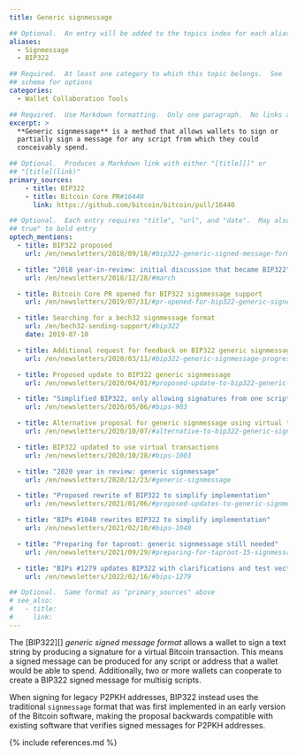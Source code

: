 ```yaml
---
title: Generic signmessage

## Optional.  An entry will be added to the topics index for each alias
aliases:
  - Signmessage
  - BIP322

## Required.  At least one category to which this topic belongs.  See
## schema for options
categories:
  - Wallet Collaboration Tools

## Required.  Use Markdown formatting.  Only one paragraph.  No links allowed.
excerpt: >
  **Generic signmessage** is a method that allows wallets to sign or
  partially sign a message for any script from which they could
  conceivably spend.

## Optional.  Produces a Markdown link with either "[title][]" or
## "[title](link)"
primary_sources:
    - title: BIP322
    - title: Bitcoin Core PR#16440
      link: https://github.com/bitcoin/bitcoin/pull/16440

## Optional.  Each entry requires "title", "url", and "date".  May also use "feature:
## true" to bold entry
optech_mentions:
  - title: BIP322 proposed
    url: /en/newsletters/2018/09/18/#bip322-generic-signed-message-format

  - title: "2018 year-in-review: initial discussion that became BIP322"
    url: /en/newsletters/2018/12/28/#march

  - title: Bitcoin Core PR opened for BIP322 signmessage support
    url: /en/newsletters/2019/07/31/#pr-opened-for-bip322-generic-signed-message-format

  - title: Searching for a bech32 signmessage format
    url: /en/bech32-sending-support/#bip322
    date: 2019-07-10

  - title: Additional request for feedback on BIP322 generic signmessage
    url: /en/newsletters/2020/03/11/#bip322-generic-signmessage-progress-or-perish

  - title: Proposed update to BIP322 generic signmessage
    url: /en/newsletters/2020/04/01/#proposed-update-to-bip322-generic-signmessage

  - title: "Simplified BIP322, only allowing signatures from one script per proof"
    url: /en/newsletters/2020/05/06/#bips-903

  - title: Alternative proposal for generic signmessage using virtual transactions
    url: /en/newsletters/2020/10/07/#alternative-to-bip322-generic-signmessage

  - title: BIP322 updated to use virtual transactions
    url: /en/newsletters/2020/10/28/#bips-1003

  - title: "2020 year in review: generic signmessage"
    url: /en/newsletters/2020/12/23/#generic-signmessage

  - title: "Proposed rewrite of BIP322 to simplify implementation"
    url: /en/newsletters/2021/01/06/#proposed-updates-to-generic-signmessage

  - title: "BIPs #1048 rewrites BIP322 to simplify implementation"
    url: /en/newsletters/2021/02/10/#bips-1048

  - title: "Preparing for taproot: generic signmessage still needed"
    url: /en/newsletters/2021/09/29/#preparing-for-taproot-15-signmessage-protocol-still-needed

  - title: "BIPs #1279 updates BIP322 with clarifications and test vectors"
    url: /en/newsletters/2022/02/16/#bips-1279

## Optional.  Same format as "primary_sources" above
# see_also:
#   - title:
#     link:
---
```

The [BIP322][] *generic signed message format* allows a wallet to sign
a text string by producing a
signature for a virtual Bitcoin transaction.  This means a signed message can
be produced for any script or address that a wallet would be able to
spend.  Additionally, two or more wallets can cooperate to create a
BIP322 signed message for multisig scripts.

When signing for legacy P2PKH addresses, BIP322 instead uses the
traditional `signmessage` format that was first implemented in an
early version of the Bitcoin software, making the proposal backwards
compatible with existing software that verifies signed messages for
P2PKH addresses.

{% include references.md %}
